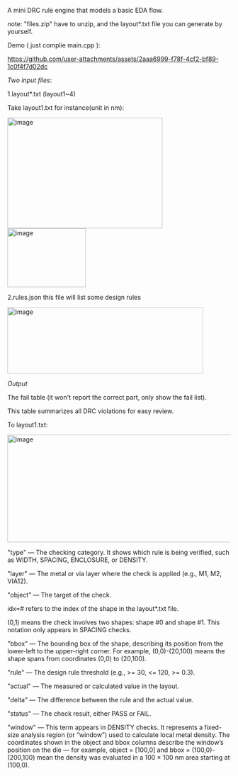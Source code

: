 A mini DRC rule engine that models a basic EDA flow.

note: "files.zip" have to unzip, and the layout*.txt file you can generate by yourself.

Demo ( just complie main.cpp ): 

https://github.com/user-attachments/assets/2aaa6999-f78f-4cf2-bf89-1c0f4f7d02dc

*Two input files*: 

1.layout*.txt (layout1~4)
   
Take layout1.txt for instance(unit in nm):

<img width="350" height="250" alt="image" src="https://github.com/user-attachments/assets/08d76889-804c-4d6b-b87d-d77c56824167" />

<img width="177" height="133" alt="image" src="https://github.com/user-attachments/assets/037cda5d-7a07-4118-af29-c61aed53dec0" />

2.rules.json 
this file will list some design rules

<img width="442" height="150" alt="image" src="https://github.com/user-attachments/assets/fb878f8a-0da3-4a21-a6ee-0dfc2a8ec61b" />


*Output*

The fail table (it won't report the correct part, only show the fail list).

This table summarizes all DRC violations for easy review.

To layout1.txt:

<img width="1323" height="243" alt="image" src="https://github.com/user-attachments/assets/3822d8c1-52d8-4dd6-af3c-552951c59ed5" />

"type" — The checking category. It shows which rule is being verified, such as WIDTH, SPACING, ENCLOSURE, or DENSITY.

"layer" — The metal or via layer where the check is applied (e.g., M1, M2, VIA12).

"object" — The target of the check.

idx=# refers to the index of the shape in the layout*.txt file.

(0,1) means the check involves two shapes: shape #0 and shape #1.
This notation only appears in SPACING checks.

"bbox" — The bounding box of the shape, describing its position from the lower-left to the upper-right corner.
For example, (0,0)-(20,100) means the shape spans from coordinates (0,0) to (20,100).

"rule" — The design rule threshold (e.g., >= 30, <= 120, >= 0.3).

"actual" — The measured or calculated value in the layout.

"delta" — The difference between the rule and the actual value.

"status" — The check result, either PASS or FAIL.

"window" — This term appears in DENSITY checks.
It represents a fixed-size analysis region (or “window”) used to calculate local metal density.
The coordinates shown in the object and bbox columns describe the window’s position on the die —
for example, object = [100,0] and bbox = (100,0)-(200,100) mean the density was evaluated in a 100 × 100 nm area starting at (100,0).

